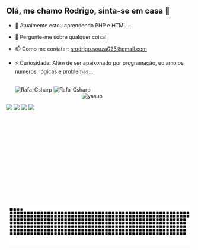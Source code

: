 ## Olá, me chamo Rodrigo, sinta-se em casa 👋
- 🌱 Atualmente estou aprendendo PHP e HTML...
- 💬 Pergunte-me sobre qualquer coisa!
- 📫 Como me contatar: srodrigo.souza025@gmail.com
- ⚡ Curiosidade: Além de ser apaixonado por programação, eu amo os números, lógicas e problemas...

  <div style="display: inline_block"><br>
    <img align="center" alt="Rafa-Csharp" height="40" width="58" src="https://upload.wikimedia.org/wikipedia/commons/thumb/3/31/Webysther_20160423_-_Elephpant.svg/525px-Webysther_20160423_-_Elephpant.svg.png">
    <img align="center" alt="Rafa-Csharp" height="40" width="40" src="https://cdn-icons-png.flaticon.com/256/174/174854.png">
    <img align="right" alt="yasuo" height="300" width="300" src="">
</div>

##

<div> 
    <a href="https://instagram.com/rodrigosz26" target="_blank"><img src="https://img.shields.io/badge/-Instagram-%23E4405F?style=for-the-badge&logo=instagram&logoColor=white" target="_blank"></a>
  <a href="https://discord.gg/srodrigosouza" target="_blank"><img src="https://img.shields.io/badge/Discord-7289DA?style=for-the-badge&logo=discord&logoColor=white" target="_blank"></a> 
  <a href = "mailto:srodrigo.souza025@gmail.com"><img src="https://img.shields.io/badge/-Gmail-%23333?style=for-the-badge&logo=gmail&logoColor=white" target="_blank"></a>
  <a href="https://www.linkedin.com/in/srodrigosouza" target="_blank"><img src="https://img.shields.io/badge/-LinkedIn-%230077B5?style=for-the-badge&logo=linkedin&logoColor=white" target="_blank"></a> 
  <img src="https://raw.githubusercontent.com/srodrigosouza/srodrigosouza/output/snake.svg" alt="Snake animation" />
</div>

